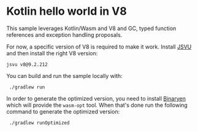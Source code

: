 # Kotlin hello world in V8

This sample leverages Kotlin/Wasm and V8 and GC, typed function references and exception handling proposals.

For now, a specific version of V8 is required to make it work. Install [JSVU](https://github.com/GoogleChromeLabs/jsvu) and then install the right V8 version: 
```
jsvu v8@9.2.212
```

You can build and run the sample locally with:

```
 ./gradlew run
```

In order to generate the optimized version, you need to install [Binaryen](https://github.com/WebAssembly/binaryen) which will provide the `wasm-opt` tool. When that's done run the following command to generate the optimized version:

```
 ./gradlew runOptimized
```